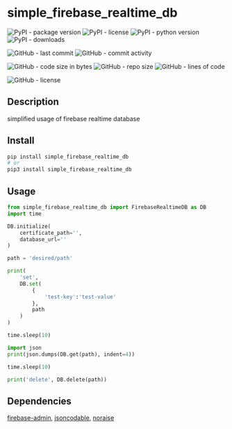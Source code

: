 # simple_firebase_realtime_db

![PyPI - package version](https://img.shields.io/pypi/v/simple_firebase_realtime_db?logo=pypi&style=flat-square)
![PyPI - license](https://img.shields.io/pypi/l/simple_firebase_realtime_db?label=package%20license&style=flat-square)
![PyPI - python version](https://img.shields.io/pypi/pyversions/simple_firebase_realtime_db?logo=pypi&style=flat-square)
![PyPI - downloads](https://img.shields.io/pypi/dm/simple_firebase_realtime_db?logo=pypi&style=flat-square)

![GitHub - last commit](https://img.shields.io/github/last-commit/kkristof200/py_simple_firebase_realtime_db?style=flat-square)
![GitHub - commit activity](https://img.shields.io/github/commit-activity/m/kkristof200/py_simple_firebase_realtime_db?style=flat-square)

![GitHub - code size in bytes](https://img.shields.io/github/languages/code-size/kkristof200/py_simple_firebase_realtime_db?style=flat-square)
![GitHub - repo size](https://img.shields.io/github/repo-size/kkristof200/py_simple_firebase_realtime_db?style=flat-square)
![GitHub - lines of code](https://img.shields.io/tokei/lines/github/kkristof200/py_simple_firebase_realtime_db?style=flat-square)

![GitHub - license](https://img.shields.io/github/license/kkristof200/py_simple_firebase_realtime_db?label=repo%20license&style=flat-square)

## Description

simplified usage of firebase realtime database

## Install

~~~~bash
pip install simple_firebase_realtime_db
# or
pip3 install simple_firebase_realtime_db
~~~~

## Usage

~~~~python
from simple_firebase_realtime_db import FirebaseRealtimeDB as DB
import time

DB.initialize(
    certificate_path='',
    database_url=''
)

path = 'desired/path'

print(
    'set',
    DB.set(
        {
            'test-key':'test-value'
        },
        path
    )
)

time.sleep(10)

import json
print(json.dumps(DB.get(path), indent=4))

time.sleep(10)

print('delete', DB.delete(path))
~~~~

## Dependencies

[firebase-admin](https://pypi.org/project/firebase-admin), [jsoncodable](https://pypi.org/project/jsoncodable), [noraise](https://pypi.org/project/noraise)